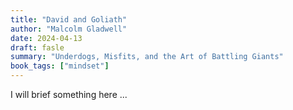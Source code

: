 ```yaml
---
title: "David and Goliath"
author: "Malcolm Gladwell"
date: 2024-04-13
draft: fasle
summary: "Underdogs, Misfits, and the Art of Battling Giants"
book_tags: ["mindset"]
---
```

I will brief something here ... 